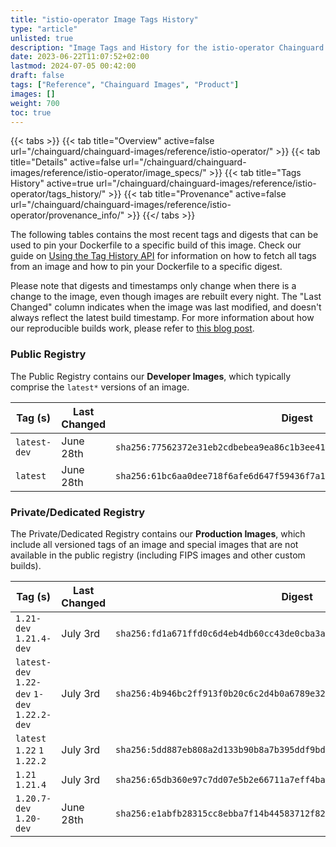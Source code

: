 ```yaml
---
title: "istio-operator Image Tags History"
type: "article"
unlisted: true
description: "Image Tags and History for the istio-operator Chainguard Image"
date: 2023-06-22T11:07:52+02:00
lastmod: 2024-07-05 00:42:00
draft: false
tags: ["Reference", "Chainguard Images", "Product"]
images: []
weight: 700
toc: true
---
```


{{< tabs >}}
{{< tab title="Overview" active=false url="/chainguard/chainguard-images/reference/istio-operator/" >}}
{{< tab title="Details" active=false url="/chainguard/chainguard-images/reference/istio-operator/image_specs/" >}}
{{< tab title="Tags History" active=true url="/chainguard/chainguard-images/reference/istio-operator/tags_history/" >}}
{{< tab title="Provenance" active=false url="/chainguard/chainguard-images/reference/istio-operator/provenance_info/" >}}
{{</ tabs >}}

The following tables contains the most recent tags and digests that can be used to pin your Dockerfile to a specific build of this image. Check our guide on [Using the Tag History API](/chainguard/chainguard-images/using-the-tag-history-api/) for information on how to fetch all tags from an image and how to pin your Dockerfile to a specific digest.

Please note that digests and timestamps only change when there is a change to the image, even though images are rebuilt every night. The "Last Changed" column indicates when the image was last modified, and doesn't always reflect the latest build timestamp. For more information about how our reproducible builds work, please refer to [this blog post](https://www.chainguard.dev/unchained/reproducing-chainguards-reproducible-image-builds).

### Public Registry
The Public Registry contains our **Developer Images**, which typically comprise the `latest*` versions of an image.

| Tag (s)       | Last Changed | Digest                                                                    |
|---------------|--------------|---------------------------------------------------------------------------|
|  `latest-dev` | June 28th    | `sha256:77562372e31eb2cdbebea9ea86c1b3ee41c4bcb5910a86482a2a6b919ee64d57` |
|  `latest`     | June 28th    | `sha256:61bc6aa0dee718f6afe6d647f59436f7a1b6ad37ba7de3d5fa9046c79175ed8a` |


### Private/Dedicated Registry
The Private/Dedicated Registry contains our **Production Images**, which include all versioned tags of an image and special images that are not available in the public registry (including FIPS images and other custom builds).

| Tag (s)                                       | Last Changed | Digest                                                                    |
|-----------------------------------------------|--------------|---------------------------------------------------------------------------|
|  `1.21-dev` `1.21.4-dev`                      | July 3rd     | `sha256:fd1a671ffd0c6d4eb4db60cc43de0cba3a108c130b6e883dbfd6c15d109f0c60` |
|  `latest-dev` `1.22-dev` `1-dev` `1.22.2-dev` | July 3rd     | `sha256:4b946bc2ff913f0b20c6c2d4b0a6789e32c8275fa69730998a312466f9a73b57` |
|  `latest` `1.22` `1` `1.22.2`                 | July 3rd     | `sha256:5dd887eb808a2d133b90b8a7b395ddf9bd3f4c7342f8138b61e59a8fead23523` |
|  `1.21` `1.21.4`                              | July 3rd     | `sha256:65db360e97c7dd07e5b2e66711a7eff4baceaaa1ae888771b7933549cfe28ab1` |
|  `1.20.7-dev` `1.20-dev`                      | June 28th    | `sha256:e1abfb28315cc8ebba7f14b44583712f82305a074f3064a916b34baa9ad6ab70` |

